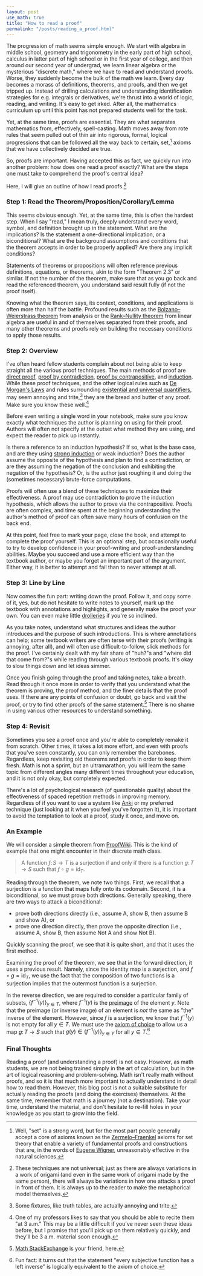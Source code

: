 ```yaml
---
layout: post
use_math: true
title: "How to read a proof"
permalink: "/posts/reading_a_proof.html"
---
```

The progression of math seems simple enough. We start with algebra in middle school, geometry and trigonometry in the early part of high school, calculus in latter part of high school or in the first year of college, and then around our second year of undergrad, we learn linear algebra or the mysterious "discrete math," where we have to read and understand proofs. Worse, they suddenly become the bulk of the math we learn. Every day becomes a morass of definitions, theorems, and proofs, and then we get tripped up. Instead of drilling calculations and understanding identification strategies for e.g. integrals or derivatives, we're thrust into a world of logic, reading, and writing. It's easy to get irked. After all, the mathematics curriculum up until this point has not prepared students well for the task.

Yet, at the same time, proofs are essential. They are what separates mathematics from, effectively, spell-casting. Math moves away from rote rules that seem pulled out of thin air into rigorous, formal, logical progressions that can be followed all the way back to certain, set,[^1] axioms that we have collectively decided are true.

So, proofs are important. Having accepted this as fact, we quickly run into another problem: how does one read a proof exactly? What are the steps one must take to comprehend the proof's central idea?

Here, I will give an outline of how I read proofs.[^2] 

### Step 1: Read the Theorem/Proposition/Corollary/Lemma
This seems obvious enough. Yet, at the same time, this is often the hardest step. When I say "read," I mean truly, deeply understand every word, symbol, and definition brought up in the statement. What are the implications? Is the statement a one-directional implication, or a biconditional? What are the background assumptions and conditions that the theorem accepts in order to be properly applied? Are there any implicit conditions?

Statements of theorems or propositions will often reference previous definitions, equations, or theorems, akin to the form "Theorem 2.3" or similar. If not the number of the theorem, make sure that as you go back and read the referenced theorem, you understand said result fully (if not the proof itself).

Knowing what the theorem says, its context, conditions, and applications is often more than half the battle. Profound results such as the [Bolzano–Weierstrass theorem](https://en.wikipedia.org/wiki/Bolzano–Weierstrass_theorem) from analysis or the [Rank–Nullity theorem](https://en.wikipedia.org/wiki/Rank–nullity_theorem) from linear algebra are useful in and of themselves separated from their proofs, and many other theorems and proofs rely on building the necessary conditions to apply those results.

### Step 2: Overview
I've often heard fellow students complain about not being able to keep straight all the various proof techniques. The main methods of proof are [direct proof](https://en.wikipedia.org/wiki/Direct_proof), [proof by contradiction](https://en.wikipedia.org/wiki/Proof_by_contradiction), [proof by contrapositive](https://en.wikipedia.org/wiki/Contraposition), and [induction](https://en.wikipedia.org/wiki/Mathematical_induction). While these proof techniques, and the other logical rules such as [De Morgan's Laws](https://en.wikipedia.org/wiki/De_Morgan%27s_laws) and rules surrounding [existential and universal quantifiers](https://en.wikipedia.org/wiki/Quantifier_(logic)), may seem annoying and trite,[^3] they are the bread and butter of any proof. Make sure you know these well.[^4]

Before even writing a single word in your notebook, make sure you know exactly what techniques the author is planning on using for their proof. Authors will often not specify at the outset what method they are using, and expect the reader to pick up instantly.

Is there a reference to an induction hypothesis? If so, what is the base case, and are they using [strong induction](https://discrete.openmathbooks.org/dmoi4/sec_seq-strong-induction.html) or weak induction? Does the author assume the opposite of the hypothesis and plan to find a contradiction, or are they assuming the negation of the conclusion and exhibiting the negation of the hypothesis? Or, is the author just roughing it and doing the (sometimes necessary) brute-force computations.

Proofs will often use a blend of these techniques to maximize their effectiveness. A proof may use contradiction to prove the induction hypothesis, which allows the author to prove via the contrapositive. Proofs are often complex, and time spent at the beginning understanding the author's method of proof can often save many hours of confusion on the back end.

At this point, feel free to mark your page, close the book, and attempt to complete the proof yourself. This is an optional step, but occasionally useful to try to develop confidence in your proof-writing and proof-understanding abilities. Maybe you succeed and use a more efficient way than the textbook author, or maybe you forget an important part of the argument. Either way, it is better to attempt and fail than to never attempt at all.

### Step 3: Line by Line
Now comes the fun part: writing down the proof. Follow it, and copy some of it, yes, but do not hesitate to write notes to yourself, mark up the textbook with annotations and highlights, and generally make the proof your own. You can even make little [drolleries](https://en.wikipedia.org/wiki/Drollery) if you're so inclined.

As you take notes, understand what structures and ideas the author introduces and the purpose of such introductions. This is where annotations can help; some textbook writers are often terse with their proofs (writing is annoying, after all), and will often use difficult-to-follow, slick methods for the proof. I've certainly dealt with my fair share of "huh?"s and "where did that come from?"s while reading through various textbook proofs. It's okay to slow things down and let ideas simmer.

Once you finish going through the proof and taking notes, take a breath. Read through it once more in order to verify that you understand what the theorem is proving, the proof method, and the finer details that the proof uses. If there are any points of confusion or doubt, go back and visit the proof, or try to find other proofs of the same statement.[^5] There is no shame in using various other resources to understand something.

### Step 4: Revisit
Sometimes you see a proof once and you're able to completely remake it from scratch. Other times, it takes a lot more effort, and even with proofs that you've seen constantly, you can only remember the barebones. Regardless, keep revisiting old theorems and proofs in order to keep them fresh. Math is not a sprint, but an ultramarathon; you will learn the same topic from different angles many different times throughout your education, and it is not only okay, but completely expected.

There's a lot of psychological research (of questionable quality) about the effectiveness of spaced repetition methods in improving memory. Regardless of if you want to use a system like [Anki](https://apps.ankiweb.net) or my preferred technique (just looking at it when you feel you've forgotten it), it is important to avoid the temptation to look at a proof, study it once, and move on.

### An Example
We will consider a simple theorem from [ProofWiki](https://proofwiki.org/wiki/Surjection_iff_Right_Inverse). This is the kind of example that one might encounter in their discrete math class.
> A function $f\colon S\rightarrow T$ is a surjection if and only if there is a function $g\colon T\rightarrow S$ such that $f\circ g = \operatorname{id}_{T}$.

Reading through the theorem, we note two things. First, we recall that a surjection is a function that maps fully onto its codomain. Second, it is a biconditional, so we must prove both directions. Generally speaking, there are two ways to attack a biconditional:
- prove both directions directly (i.e., assume A, show B, then assume B and show A), or
- prove one direction directly, then prove the opposite direction (i.e., assume A, show B, then assume Not A and show Not B).

Quickly scanning the proof, we see that it is quite short, and that it uses the first method.

Examining the proof of the theorem, we see that in the forward direction, it uses a previous result. Namely, since the identity map is a surjection, and $f\circ g = \operatorname{id}_{T}$, we use the fact that the composition of two functions is a surjection implies that the outermost function is a surjection.

In the reverse direction, we are required to consider a particular family of subsets, $\{f^{-1}(y)\}_{y\in T}$, where $f^{-1}(y)$ is the [preimage](https://proofwiki.org/wiki/Definition:Preimage/Mapping/Element) of the element $y$. Note that the preimage (or inverse image) of an element is _not_ the same as "the" inverse of the element. However, since $f$ is a surjection, we know that $f^{-1}(y)$ is not empty for all $y\in T$. We must use the [axiom of choice](https://en.wikipedia.org/wiki/Axiom_of_choice) to allow us a map $g\colon T\rightarrow S$ such that $g(y)\in \{f^{-1}(y)\}_{y\in Y}$ for all $y\in T$.[^6]

### Final Thoughts

Reading a proof (and understanding a proof) is not easy. However, as math students, we are not being trained simply in the art of calculation, but in the art of logical reasoning and problem-solving. Math isn't really math without proofs, and so it is that much more important to actually understand in detail how to read them. However, this blog post is not a suitable substitute for actually reading the proofs (and doing the exercises) themselves. At the same time, remember that math is a journey (not a destination). Take your time, understand the material, and don't hesitate to re-fill holes in your knowledge as you start to grow into the field.

[^1]: Well, "set" is a strong word, but for the most part people generally accept a core of axioms known as the [Zermelo–Fraenkel](https://en.wikipedia.org/wiki/Zermelo–Fraenkel_set_theory) axioms for set theory that enable a variety of fundamental proofs and constructions that are, in the words of [Eugene Wigner](https://en.wikipedia.org/wiki/The_Unreasonable_Effectiveness_of_Mathematics_in_the_Natural_Sciences), unreasonably effective in the natural sciences.
[^2]:These techniques are not universal; just as there are always variations in a work of origami (and even in the same work of origami made by the same person), there will always be variations in how one attacks a proof in front of them. It is always up to the reader to make the metaphorical model themselves.
[^3]: Some fixtures, like truth tables, are actually annoying and trite.
[^4]: One of my professors likes to say that you should be able to recite them "at 3 a.m." This may be a little difficult if you've never seen these ideas before, but I promise that you'll pick up on them relatively quickly, and they'll be 3 a.m. material soon enough.
[^5]:[Math StackExchange](https://math.stackexchange.com) is your friend, here.
[^6]: Fun fact: it turns out that the statement "every subjective function has a left inverse" is logically equivalent to the axiom of choice.
